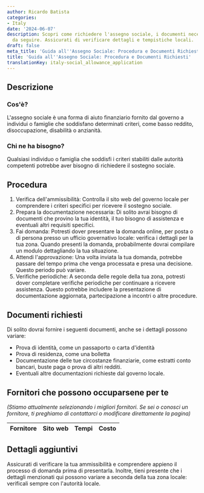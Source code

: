 ```yaml
---
author: Ricardo Batista
categories:
- Italy
date: '2024-06-07'
description: Scopri come richiedere l'assegno sociale, i documenti necessari e i passaggi
  da seguire. Assicurati di verificare dettagli e tempistiche locali.
draft: false
meta_title: 'Guida all''Assegno Sociale: Procedura e Documenti Richiesti'
title: 'Guida all''Assegno Sociale: Procedura e Documenti Richiesti'
translationKey: italy-social_allowance_application
---
```



## Descrizione
### Cos'è?
L'assegno sociale è una forma di aiuto finanziario fornito dal governo a individui o famiglie che soddisfano determinati criteri, come basso reddito, disoccupazione, disabilità o anzianità.

### Chi ne ha bisogno?
Qualsiasi individuo o famiglia che soddisfi i criteri stabiliti dalle autorità competenti potrebbe aver bisogno di richiedere il sostegno sociale.

## Procedura
1. Verifica dell'ammissibilità: Controlla il sito web del governo locale per comprendere i criteri specifici per ricevere il sostegno sociale.
2. Prepara la documentazione necessaria: Di solito avrai bisogno di documenti che provino la tua identità, il tuo bisogno di assistenza e eventuali altri requisiti specifici.
3. Fai domanda: Potresti dover presentare la domanda online, per posta o di persona presso un ufficio governativo locale: verifica i dettagli per la tua zona. Quando presenti la domanda, probabilmente dovrai compilare un modulo dettagliando la tua situazione.
4. Attendi l'approvazione: Una volta inviata la tua domanda, potrebbe passare del tempo prima che venga processata e presa una decisione. Questo periodo può variare.
5. Verifiche periodiche: A seconda delle regole della tua zona, potresti dover completare verifiche periodiche per continuare a ricevere assistenza. Questo potrebbe includere la presentazione di documentazione aggiornata, partecipazione a incontri o altre procedure.

## Documenti richiesti
Di solito dovrai fornire i seguenti documenti, anche se i dettagli possono variare:

- Prova di identità, come un passaporto o carta d'identità
- Prova di residenza, come una bolletta
- Documentazione delle tue circostanze finanziarie, come estratti conto bancari, buste paga o prova di altri redditi.
- Eventuali altre documentazioni richieste dal governo locale.

## Fornitori che possono occuparsene per te
_(Stiamo attualmente selezionando i migliori fornitori. Se sei o conosci un fornitore, ti preghiamo di contattarci o modificare direttamente la pagina)_

| Fornitore       |     Sito web    |     Tempi        |       Costo      |
| --------------- | --------------- |  :-------------: | :-------------: |

## Dettagli aggiuntivi
Assicurati di verificare la tua ammissibilità e comprendere appieno il processo di domanda prima di presentarla. Inoltre, tieni presente che i dettagli menzionati qui possono variare a seconda della tua zona locale: verificali sempre con l'autorità locale.
